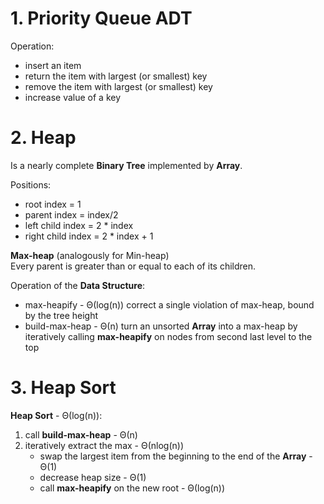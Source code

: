 # 1. Priority Queue ADT
Operation:
* insert an item
* return the item with largest (or smallest) key
* remove the item with largest (or smallest) key
* increase value of a key

# 2. Heap
Is a nearly complete **Binary Tree** implemented by **Array**.

Positions:
* root index = 1
* parent index = index/2
* left child index = 2 * index
* right child index = 2 * index + 1

**Max-heap** (analogously for Min-heap)  
Every parent is greater than or equal to each of its children.

Operation of the **Data Structure**:
* max-heapify - Θ(log(n))
correct a single violation of max-heap, bound by the tree height
* build-max-heap - Θ(n)
turn an unsorted **Array** into a max-heap by iteratively calling **max-heapify** on nodes from second last level to the top

# 3. Heap Sort
**Heap Sort** - Θ(log(n)):
1. call **build-max-heap** - Θ(n)
2. iteratively extract the max - Θ(nlog(n))
    * swap the largest item from the beginning to the end of the **Array** - Θ(1)
    * decrease heap size - Θ(1)
    * call **max-heapify** on the new root - Θ(log(n))
